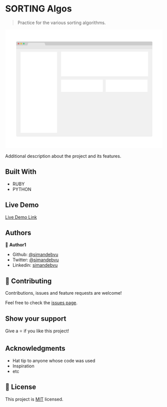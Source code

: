 # SORTING Algos

> Practice for the various sorting algorithms.

![screenshot](./app_screenshot.png)

Additional description about the project and its features.

## Built With

- RUBY
- PYTHON

## Live Demo

[Live Demo Link](#)

## Authors

👤 **Author1**

- Github: [@simandebvu](https://github.com/simandebvu)
- Twitter: [@simandebvu](https://twitter.com/simandebvu)
- Linkedin: [simandebvu](https://linkedin.com/in/simandebvu)

## 🤝 Contributing

Contributions, issues and feature requests are welcome!

Feel free to check the [issues page](issues/).

## Show your support

Give a ⭐️ if you like this project!

## Acknowledgments

- Hat tip to anyone whose code was used
- Inspiration
- etc

## 📝 License

This project is [MIT](lic.url) licensed.
